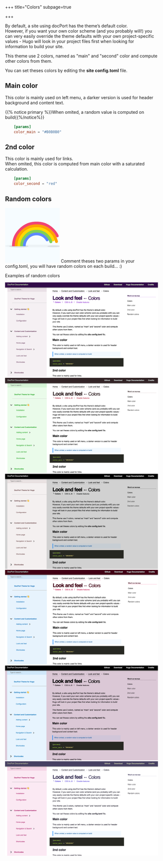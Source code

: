 +++
title="Colors"
subpage=true

+++

By default, a site using docPort has the theme’s default color.\
However, if you want your own color scheme (and you probably will!) you can very easily override the theme defaults with your own project-specific values - Hugo will look in your project files first when looking for information to build your site. 

This theme use 2 colors, named as "main" and "second" color and compute other colors from them.

You can set theses colors by editing the **site config.toml** file.

## Main color
This color is mainly used on left menu, a darker version is used for header background and content text.

{{% notice primary %}}When omited, a random value is computed on build{{%/notice%}}

```toml
	[params]
	color_main = "#B0B0B0"
```

## 2nd color
This color is mainly used for links.\
When omited, this color is computed from main color with a saturated calculation.

```toml
	[params]
	color_second = "red"
```

## Random colors
![](rainbow.gif?height=64px)
Comment theses two params in your config.toml, you will have random colors on each build... :)



Examples of random colors

![](color001.png?height=300px&classes=border,shadow)
![](color002.png?height=300px&classes=border,shadow)
![](color003.png?height=300px&classes=border,shadow)
![](color004.png?height=300px&classes=border,shadow)
![](color005.png?height=300px&classes=border,shadow)
![](color006.png?height=300px&classes=border,shadow)
